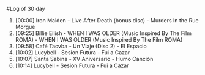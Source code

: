 #Log of 30 day

1. [00:00] Iron Maiden - Live After Death (bonus disc) - Murders In the Rue Morgue
1. [09:25] Billie Eilish - WHEN I WAS OLDER (Music Inspired By The Film ROMA) - WHEN I WAS OLDER (Music Inspired By The Film ROMA)
1. [09:58] Café Tacvba - Un Viaje (Disc 2) - El Espacio
1. [10:02] Lucybell - Sesion Futura - Fui a Cazar
1. [10:07] Santa Sabina - XV Aniversario - Humo Canción
1. [10:14] Lucybell - Sesion Futura - Fui a Cazar
